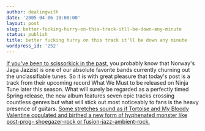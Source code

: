 ```yaml
---
author: dealingwith
date: '2005-04-06 10:08:00'
layout: post
slug: better-fucking-hurry-on-this-track-itll-be-down-any-minute
status: publish
title: better fucking hurry on this track it'll be down any minute
wordpress_id: '252'
---
```


[If you've been to scissorkick in the past][1], you probably know that
Norway's Jaga Jazzist is one of our absolute favorite bands currently churning
out the unclassifiable tunes. So it is with great pleasure that today's post
is a track from their upcoming record What We Must to be released on Ninja
Tune later this season. What will surely be regarded as a perfectly timed
Spring release, the new album features seven epic tracks crossing countless
genres but what will stick out most noticeably to fans is the heavy presence
of guitars. [Some stretches sound as if Tortoise and My Bloody Valentine
copulated and birthed a new form of hyphenated monster like post-prog-
shoegazer-rock or fusion-jazz-ambient-rock.][1]

   [1]: http://www.scissorkick.com/2005/03/jaga-jazzist.html

